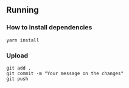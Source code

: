 ## Running
### How to install dependencies
```
yarn install
```
### Upload
```
git add .
git commit -m "Your message on the changes"
git push
```
